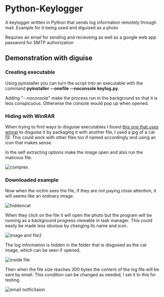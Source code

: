 # Python-Keylogger
A keylogger written in Python that sends log information remotely through mail. Example for it being used and diguised as a photo

Requires an email for sending and recieveing as well as a google web app password for SMTP authorization

## Demonstration with diguise

### Creating executable
Using pyinstaller you can turn the script into an executable with the command **pyinstaller --onefile --noconsole keylog.py**. 

Adding "--noconsole" make the process run in the background so that it is less conspicuous. Otherwise the console would pop up when opened.

### Hiding with WinRAR
When trying to find ways to disguise executables I found [this one that uses winrar](https://www.youtube.com/watch?v=9QF3SS60rJ4) to disguise it by packaging it with another file, I used a jpg of a cat 😼. This could work with other files too if named accordingly and using an icon that makes sense.

In the self extracting options make the image open and also run the malicous file.

![compres](https://github.com/user-attachments/assets/c65f7525-3cb0-41dd-a27a-127593b0aab2)

### Downloaded example
Now when the victim sees the file, if they are not paying close attention, it will seems like an ordinary image.

![hiddencat](https://github.com/user-attachments/assets/48680769-2858-480e-8b96-f431e2fa6587)

When they click on the file it will open the photo but the program will be running as a background progress viewable in task manager. This could easily be made less obvious by changing its name and icon.

![image and file2](https://github.com/user-attachments/assets/cd456154-9a91-40cd-8d1b-ec715456e887)

The log information is hidden in the folder that is disguised as the cat image, which can be seen if opened.

![inside file](https://github.com/user-attachments/assets/2fa513b2-abec-4aeb-9e72-3a6fcd777cff)

Then when the file size reaches 300 bytes the content of the log file will be sent by email. This condition can be changed as needed, I set it to this for testing.

![email notficitaion](https://github.com/user-attachments/assets/6e27bab3-b54d-4be9-be34-b1f32bd4e377)

